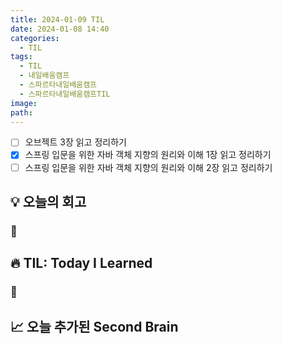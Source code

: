 ```yaml
---
title: 2024-01-09 TIL
date: 2024-01-08 14:40
categories:
  - TIL
tags:
  - TIL
  - 내일배움캠프
  - 스파르타내일배움캠프
  - 스파르타내일배움캠프TIL
image: 
path:
---
```


- [ ] 오브젝트 3장 읽고 정리하기
- [x] 스프링 입문을 위한 자바 객체 지향의 원리와 이해 1장 읽고 정리하기
- [ ] 스프링 입문을 위한 자바 객체 지향의 원리와 이해 2장 읽고 정리하기

## 💡 오늘의 회고
### 👀


## 🔥 TIL: Today I Learned
### 👀

## 📈 오늘 추가된 Second Brain
